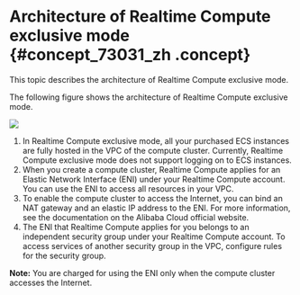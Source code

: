 # Architecture of Realtime Compute exclusive mode {#concept_73031_zh .concept}

This topic describes the architecture of Realtime Compute exclusive mode.

The following figure shows the architecture of Realtime Compute exclusive mode.

![](images/33597_en-US.png)

1.  In Realtime Compute exclusive mode, all your purchased ECS instances are fully hosted in the VPC of the compute cluster. Currently, Realtime Compute exclusive mode does not support logging on to ECS instances.
2.  When you create a compute cluster, Realtime Compute applies for an Elastic Network Interface \(ENI\) under your Realtime Compute account. You can use the ENI to access all resources in your VPC.
3.  To enable the compute cluster to access the Internet, you can bind an NAT gateway and an elastic IP address to the ENI. For more information, see the documentation on the Alibaba Cloud official website.
4.  The ENI that Realtime Compute applies for you belongs to an independent security group under your Realtime Compute account. To access services of another security group in the VPC, configure rules for the security group.

**Note:** You are charged for using the ENI only when the compute cluster accesses the Internet.

